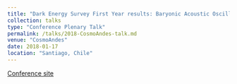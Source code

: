 ```yaml
---
title: "Dark Energy Survey First Year results: Baryonic Acoustic Oscillations"
collection: talks
type: "Conference Plenary Talk"
permalink: /talks/2018-CosmoAndes-talk.md
venue: "CosmoAndes"
date: 2018-01-17
location: "Santiago, Chile"
---
```


[Conference site](http://www2.astro.puc.cl/cosmoandes2018/)
